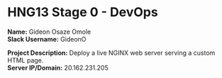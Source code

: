 # HNG13 Stage 0 - DevOps

**Name:** Gideon Osaze Omole  
**Slack Username:** GideonO  

**Project Description:** Deploy a live NGINX web server serving a custom HTML page.  
**Server IP/Domain:** 20.162.231.205